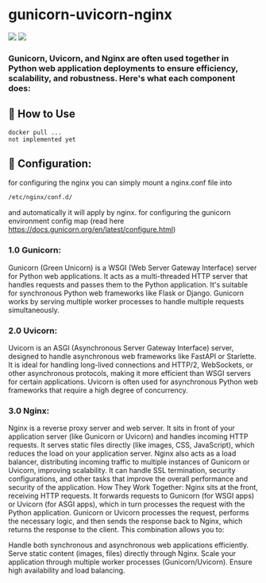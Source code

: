 # gunicorn-uvicorn-nginx

<img src="https://images.mirror-media.xyz/publication-images/7aStlV9clT-Ff611h53d-.png">
<img src="https://ucarecdn.com/068cfc2b-7fda-4fcd-afba-f2da0de591b5/-/resize/700/">

### Gunicorn, Uvicorn, and Nginx are often used together in Python web application deployments to ensure efficiency, scalability, and robustness. Here's what each component does:

## 🚧 How to Use

    docker pull ...
    not implemented yet

## 🔨 Configuration:
for configuring the nginx you can simply mount a nginx.conf file into
```bash
/etc/nginx/conf.d/
```
and automatically it will apply by nginx.
for configuring the gunicorn environment config map (read here https://docs.gunicorn.org/en/latest/configure.html)


### 1.0 Gunicorn:

Gunicorn (Green Unicorn) is a WSGI (Web Server Gateway Interface) server for Python web applications.
It acts as a multi-threaded HTTP server that handles requests and passes them to the Python application.
It's suitable for synchronous Python web frameworks like Flask or Django.
Gunicorn works by serving multiple worker processes to handle multiple requests simultaneously.

### 2.0 Uvicorn:

Uvicorn is an ASGI (Asynchronous Server Gateway Interface) server, designed to handle asynchronous web frameworks like FastAPI or Starlette.
It is ideal for handling long-lived connections and HTTP/2, WebSockets, or other asynchronous protocols, making it more efficient than WSGI servers for certain applications.
Uvicorn is often used for asynchronous Python web frameworks that require a high degree of concurrency.

### 3.0 Nginx:

Nginx is a reverse proxy server and web server. It sits in front of your application server (like Gunicorn or Uvicorn) and handles incoming HTTP requests.
It serves static files directly (like images, CSS, JavaScript), which reduces the load on your application server.
Nginx also acts as a load balancer, distributing incoming traffic to multiple instances of Gunicorn or Uvicorn, improving scalability.
It can handle SSL termination, security configurations, and other tasks that improve the overall performance and security of the application.
How They Work Together:
Nginx sits at the front, receiving HTTP requests.
It forwards requests to Gunicorn (for WSGI apps) or Uvicorn (for ASGI apps), which in turn processes the request with the Python application.
Gunicorn or Uvicorn processes the request, performs the necessary logic, and then sends the response back to Nginx, which returns the response to the client.
This combination allows you to:

Handle both synchronous and asynchronous web applications efficiently.
Serve static content (images, files) directly through Nginx.
Scale your application through multiple worker processes (Gunicorn/Uvicorn).
Ensure high availability and load balancing.